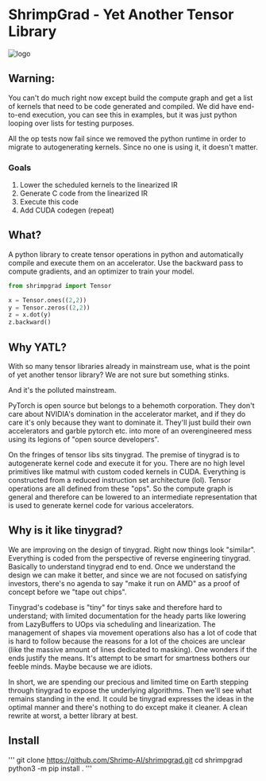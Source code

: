 # ShrimpGrad - Yet Another Tensor Library

![logo](https://github.com/kvkenyon/shrimpgrad/assets/1572831/806ab2ca-5a8c-4b46-b53e-4951eca122b4)

## Warning:
You can't do much right now except build the compute graph and get a list of kernels that need to be code generated and compiled. We did have end-to-end execution, you can see this in examples, but it was just python looping over lists for testing purposes.

All the op tests now fail since we removed the python runtime in order to migrate to autogenerating kernels. Since no one is using it, it doesn't matter.

### Goals
1. Lower the scheduled kernels to the linearized IR
2. Generate C code from the linearized IR
3. Execute this code
4. Add CUDA codegen (repeat)

## What?

A python library to create tensor operations in python and automatically compile and execute them on an accelerator. Use the backward pass to compute gradients, and an optimizer to train your model.

```python
from shrimpgrad import Tensor

x = Tensor.ones((2,2))
y = Tensor.zeros((2,2))
z = x.dot(y)
z.backward()
```

## Why YATL?

With so many tensor libraries already in mainstream use, what is the point of yet another tensor library? We are not sure but something stinks.

And it's the polluted mainstream. 

PyTorch is open source but belongs to a behemoth corporation. They don't care about NVIDIA's domination in the accelerator market, and if they do care it's only because they want to dominate it. They'll just build their own accelerators and garble pytorch etc. into more of an overengineered mess using its legions of "open source developers". 

On the fringes of tensor libs sits tinygrad. The premise of tinygrad is to autogenerate kernel code and execute it for you. There are no high level primitives like matmul with custom coded kernels in CUDA. Everything is constructed from a reduced instruction set architecture (lol). Tensor operations are all defined from these "ops". So the compute graph is general and therefore can be lowered to an intermediate representation that is used to generate kernel code for various accelerators.


## Why is it like tinygrad?

We are improving on the design of tinygrad. Right now things look "similar". Everything is coded from the perspective of reverse engineering tinygrad. Basically to understand tinygrad end to end. Once we understand the design we can make it better, and since we are not focused on satisfying investors, there's no agenda to say "make it run on AMD" as a proof of concept before we "tape out chips". 

Tinygrad's codebase is "tiny" for tinys sake and therefore hard to understand; with limited documentation for the heady parts like lowering from LazyBuffers to UOps via scheduling and linearization. The management of shapes via movement operations also has a lot of code that is hard to follow because the reasons for a lot of the choices are unclear (like the massive amount of lines dedicated to masking). One wonders if the ends justify the means. It's attempt to be smart for smartness bothers our feeble minds. Maybe because we are idiots. 

In short, we are spending our precious and limited time on Earth stepping through tinygrad to expose the underlying algorithms. Then we'll see what remains standing in the end. It could be tinygrad expresses the ideas in the optimal manner and there's nothing to do except make it cleaner. A clean rewrite at worst, a better library at best.

## Install

'''
git clone https://github.com/Shrimp-AI/shrimpgrad.git
cd shrimpgrad
python3 -m pip install .
'''
